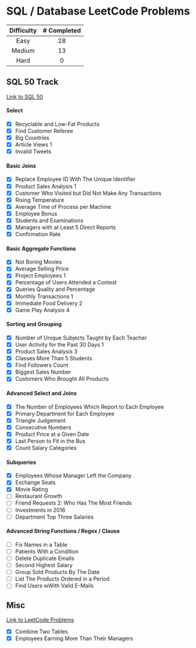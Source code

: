 # SQL / Database LeetCode Problems

| Difficulty | # Completed |
| :-------------------: | :----------: |
| Easy            | 28      |
| Medium            | 13      |
| Hard            | 0      |

## SQL 50 Track
[Link to SQL 50](https://leetcode.com/studyplan/top-sql-50/)
#### Select
- [x] Recyclable and Low-Fat Products
- [x] Find Customer Referee
- [x] Big Countries
- [x] Article Views 1
- [x] Invalid Tweets
#### Basic Joins
- [x] Replace Employee ID With The Unique Identifier
- [x] Product Sales Analysis 1
- [x] Customer Who Visited but Did Not Make Any Transactions
- [x] Rising Temperature
- [x] Average Time of Process per Machine
- [x] Employee Bonus
- [x] Students and Examinations
- [x] Managers with at Least 5 Direct Reports
- [x] Confirmation Rate
#### Basic Aggregate Functions
- [x] Not Boring Movies
- [x] Average Selling Price
- [x] Project Employees 1
- [x] Percentage of Users Attended a Contest
- [x] Queries Quality and Percentage
- [x] Monthly Transactions 1
- [x] Immediate Food Delivery 2
- [x] Game Play Analysis 4
#### Sorting and Grouping
- [x] Number of Unique Subjects Taught by Each Teacher
- [x] User Activity for the Past 30 Days 1
- [x] Product Sales Analysis 3
- [x] Classes More Than 5 Students
- [x] Find Followers Count
- [x] Biggest Sales Number
- [x] Customers Who Brought All Products
#### Advanced Select and Joins
- [x] The Number of Employees Which Report to Each Employee
- [x] Primary Department for Each Employee
- [x] Triangle Judgement
- [x] Consecutive Numbers
- [x] Product Price at a Given Date
- [x] Last Person to Fit in the Bus
- [x] Count Salary Categories
#### Subqueries
- [x] Employees Whose Manager Left the Company
- [x] Exchange Seats
- [x] Movie Rating
- [ ] Restaurant Growth
- [ ] Friend Requests 2: Who Has The Most Friends
- [ ] Investments in 2016
- [ ] Department Top Three Salaries
#### Advanced String Functions / Regex / Clause
- [ ] Fix Names in a Table
- [ ] Patients With a Condition
- [ ] Delete Duplicate Emails
- [ ] Second Highest Salary
- [ ] Group Sold Products By The Date
- [ ] List The Products Ordered in a Period
- [ ] Find Users wWith Valid E-Mails
## Misc
[Link to LeetCode Problems](https://leetcode.com/problemset/database/?sorting=W3sic29ydE9yZGVyIjoiQVNDRU5ESU5HIiwib3JkZXJCeSI6IkRJRkZJQ1VMVFkifV0%3D)
- [x] Combine Two Tables
- [x] Employees Earning More Than Their Managers
